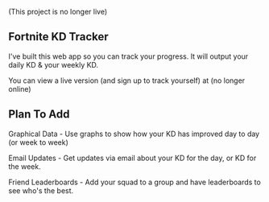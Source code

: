 (This project is no longer live)

## Fortnite KD Tracker

I've built this web app so you can track your progress. It will output your daily KD & your weekly KD.

You can view a live version (and sign up to track yourself) at (no longer online)

## Plan To Add

Graphical Data - Use graphs to show how your KD has improved day to day (or week to week)

Email Updates - Get updates via email about your KD for the day, or KD for the week.

Friend Leaderboards - Add your squad to a group and have leaderboards to see who's the best.
